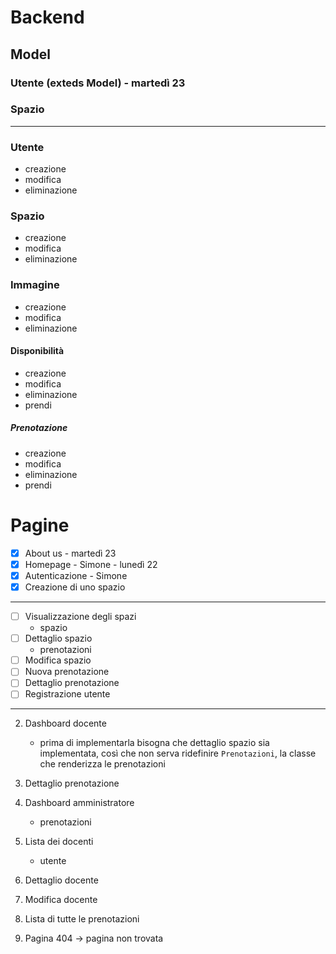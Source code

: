 # Backend

##  Model

### Utente (exteds Model) - martedì 23

### Spazio

---

### Utente

- creazione
- modifica
- eliminazione

### Spazio

- creazione
- modifica
- eliminazione

### Immagine

- creazione
- modifica
- eliminazione

#### Disponibilità

- creazione
- modifica
- eliminazione
- prendi

##### Prenotazione

- creazione
- modifica
- eliminazione
- prendi

# Pagine

- [x] About us - martedì 23
- [x] Homepage - Simone - lunedì 22
- [x] Autenticazione - Simone
- [x] Creazione di uno spazio

---
- [ ] Visualizzazione degli spazi
    - spazio
- [ ] Dettaglio spazio
    - prenotazioni
- [ ] Modifica spazio
- [ ] Nuova prenotazione
- [ ] Dettaglio prenotazione
- [ ] Registrazione utente

---
2. Dashboard docente
   - prima di implementarla bisogna che dettaglio spazio sia implementata, così che non serva ridefinire `Prenotazioni`, la classe che renderizza le prenotazioni

4. Dettaglio prenotazione

2. Dashboard amministratore
    - prenotazioni

3. Lista dei docenti
    - utente

4. Dettaglio docente

5. Modifica docente

3. Lista di tutte le prenotazioni

1. Pagina 404 -> pagina non trovata
